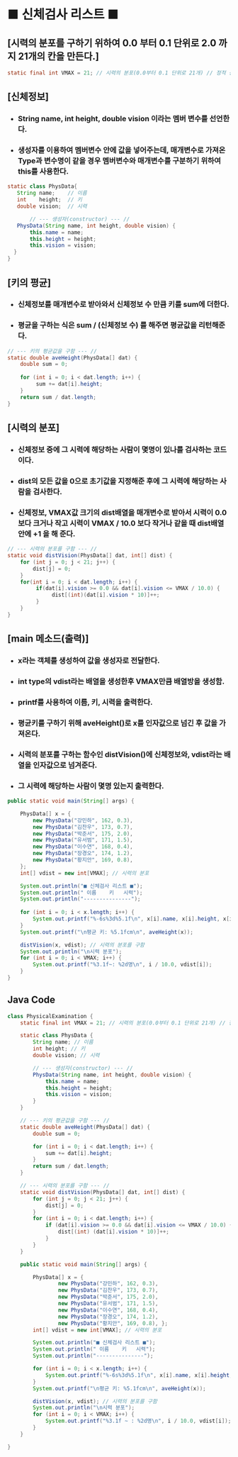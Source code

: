 # ■ 신체검사 리스트 ■

## [시력의 분포를 구하기 위하여 0.0 부터 0.1 단위로 2.0 까지 21개의 칸을 만든다.]
```java
static final int VMAX = 21; // 시력의 분포(0.0부터 0.1 단위로 21개) // 정적 상수 필드
```
## [신체정보]
* ### String name, int height, double vision 이라는 멤버 변수를 선언한다.
* ### 생성자를 이용하여 멤버변수 안에 값을 넣어주는데, 매개변수로 가져온 Type과 변수명이 같을 경우 멤버변수와 매개변수를 구분하기 위하여 this를 사용한다.
```java
static class PhysData{
   String name;	   // 이름
   int    height;  // 키
   double vision;  // 시력

       // --- 생성자(constructor) --- //
   PhysData(String name, int height, double vision) {
       this.name = name;
       this.height = height;
       this.vision = vision;
  }
}
```
## [키의 평균]
* ### 신체정보를 매개변수로 받아와서 신체정보 수 만큼 키를 sum에 더한다.
* ### 평균을 구하는 식은 sum / (신체정보 수) 를 해주면 평균값을 리턴해준다.
```java
// --- 키의 평균값을 구함 --- //
static double aveHeight(PhysData[] dat) {
    double sum = 0;
		
    for (int i = 0; i < dat.length; i++) {
         sum += dat[i].height;
    }
    return sum / dat.length;
}
```
## [시력의 분포]
* ### 신체정보 중에 그 시력에 해당하는 사람이 몇명이 있나를 검사하는 코드이다.
* ### dist의 모든 값을 0으로 초기값을 지정해준 후에 그 시력에 해당하는 사람을 검사한다.
* ### 신체정보, VMAX값 크기의 dist배열을 매개변수로 받아서 시력이 0.0보다 크거나 작고 시력이 VMAX / 10.0 보다 작거나 같을 때 dist배열 안에 +1 을 해 준다.
```java
// --- 시력의 분포를 구함 --- //
static void distVision(PhysData[] dat, int[] dist) {
    for (int j = 0; j < 21; j++) {
    	dist[j] = 0; 
    }
    for(int i = 0; i < dat.length; i++) {
         if(dat[i].vision >= 0.0 && dat[i].vision <= VMAX / 10.0) {
              dist[(int)(dat[i].vision * 10)]++;
         }
    }
}
```
## [main 메소드(출력)]
* ### x라는 객체를 생성하여 값을 생성자로 전달한다.
* ### int type의 vdist라는 배열을 생성한후 VMAX만큼 배열방을 생성함.
* ### printf를 사용하여 이름, 키, 시력을 출력한다.
* ### 평균키를 구하기 위해 aveHeight()로 x를 인자값으로 넘긴 후 값을 가져온다.
* ### 시력의 분포를 구하는 함수인 distVision()에 신체정보와, vdist라는 배열을 인자값으로 넘겨준다.
* ### 그 시력에 해당하는 사람이 몇명 있는지 출력한다. 
```java
public static void main(String[] args) {

	PhysData[] x = { 
		new PhysData("강민하", 162, 0.3), 
		new PhysData("김찬우", 173, 0.7), 
		new PhysData("박준서", 175, 2.0),
		new PhysData("유서범", 171, 1.5), 
		new PhysData("이수연", 168, 0.4), 
		new PhysData("장경오", 174, 1.2),
		new PhysData("황지안", 169, 0.8), 
	};
	int[] vdist = new int[VMAX]; // 시력의 분포

	System.out.println("■ 신체검사 리스트 ■");
	System.out.println(" 이름    키   시력");
	System.out.println("---------------");
	
	for (int i = 0; i < x.length; i++) {
		System.out.printf("%-6s%3d%5.1f\n", x[i].name, x[i].height, x[i].vision);
	}
	System.out.printf("\n평균 키: %5.1fcm\n", aveHeight(x));

	distVision(x, vdist); // 시력의 분포를 구함
	System.out.println("\n시력 분포");
	for (int i = 0; i < VMAX; i++) {
		System.out.printf("%3.1f~: %2d명\n", i / 10.0, vdist[i]);
	}
}
```




## Java Code
```java
class PhysicalExamination {
	static final int VMAX = 21; // 시력의 분포(0.0부터 0.1 단위로 21개) // 정적 상수 필드

	static class PhysData {
		String name; // 이름
		int height; // 키
		double vision; // 시력

		// --- 생성자(constructor) --- //
		PhysData(String name, int height, double vision) {
			this.name = name;
			this.height = height;
			this.vision = vision;
		}
	}

	// --- 키의 평균값을 구함 --- //
	static double aveHeight(PhysData[] dat) {
		double sum = 0;

		for (int i = 0; i < dat.length; i++) {
			sum += dat[i].height;
		}
		return sum / dat.length;
	}

	// --- 시력의 분포를 구함 --- //
	static void distVision(PhysData[] dat, int[] dist) {
		for (int j = 0; j < 21; j++) {
			dist[j] = 0;
		}
		for (int i = 0; i < dat.length; i++) {
			if (dat[i].vision >= 0.0 && dat[i].vision <= VMAX / 10.0) {
				dist[(int) (dat[i].vision * 10)]++;
			}
		}
	}

	public static void main(String[] args) {

		PhysData[] x = { 
				new PhysData("강민하", 162, 0.3), 
				new PhysData("김찬우", 173, 0.7), 
				new PhysData("박준서", 175, 2.0),
				new PhysData("유서범", 171, 1.5), 
				new PhysData("이수연", 168, 0.4), 
				new PhysData("장경오", 174, 1.2),
				new PhysData("황지안", 169, 0.8), };
		int[] vdist = new int[VMAX]; // 시력의 분포

		System.out.println("■ 신체검사 리스트 ■");
		System.out.println(" 이름    키   시력");
		System.out.println("---------------");

		for (int i = 0; i < x.length; i++) {
			System.out.printf("%-6s%3d%5.1f\n", x[i].name, x[i].height, x[i].vision);
		}
		System.out.printf("\n평균 키: %5.1fcm\n", aveHeight(x));

		distVision(x, vdist); // 시력의 분포를 구함
		System.out.println("\n시력 분포");
		for (int i = 0; i < VMAX; i++) {
			System.out.printf("%3.1f ~ : %2d명\n", i / 10.0, vdist[i]);
		}
	}

}
```
